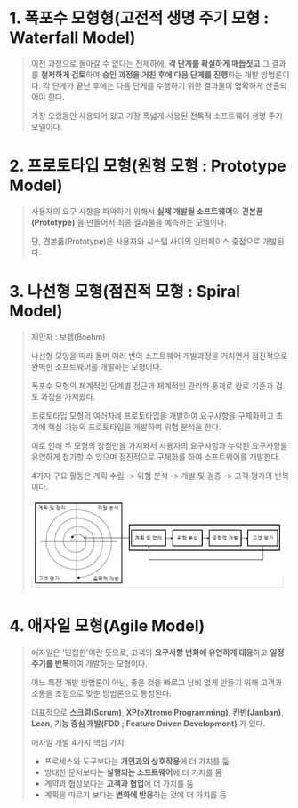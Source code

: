 # 1. 폭포수 모형형(고전적 생명 주기 모형 : Waterfall Model)
> 이전 과정으로 돌아갈 수 없다는 전제하에, **각 단계를 확실하게 매듭짓고** 그 결과를 **철저하게 검토**하여 **승인 과정을 거친 후에 다음 단계를 진행**하는 개발 방법론이다. 각 단계가 끝난 후에는 다음 단게를 수행하기 위한 결과물이 명확하게 산출되어야 한다. 
>
> 가장 오랬동안 사용되어 왔고 가장 폭넓게 사용된 전톡적 소프트웨어 생명 주기 모델이다. 

# 2. 프로토타입 모형(원형 모형 : Prototype Model)
> 사용자의 요구 사항을 파악하기 위해서 **실제 개발될 소프트웨어**의 **견본품(Prototype)** 을 만들어서 최종 결과물을 예측하는 모델이다.
>
> 단, 견본품(Prototype)은 사용자와 시스템 사이의 인터페이스 중점으로 개발된다.

# 3. 나선형 모형(점진적 모형 : Spiral Model)
> 제안자 : 보헴(Boehm)
>
> 나선형 모양을 따라 돌며 여러 번의 소프트웨어 개발과정을 거치면서 점진적으로 완벽한 소프트웨어를 개발하는 모형이다.
>
> 폭포수 모형의 체계적인 단계별 접근과 체계적인 관리와 통제로 완료 기준과 검토 과정을 가져왔다. 
>
> 프로토타입 모형의 여러차례 프로토타입을 개발하여 요구사항을 구체화하고 초기에 핵심 기능의 프로토타입을 개발하여 위험 분석을 한다.
>
> 이로 인해 두 모형의 장점만을 가져와서 사용자의 요구사항과 누락된 요구사항을 유연하게 첨가할 수 있으며 점진적으로 구체화를 하여 소프트웨어를 개발한다. 
>
> 4가지 구요 활동은 계획 수립 -> 위험 분석 -> 개발 및 검증 -> 고객 평가의 반복이다. 
> 
> ![alt text](나선형모형.png)

# 4. 애자일 모형(Agile Model)
> 애자일은 '민첩한'이란 뜻으로, 고객의 **요구사항 변화에 유연하게 대응**하고 **일정 주기를 반복**하여 개발하는 모형이다.
>
> 어느 특정 개발 방법론이 아닌, 좋은 것을 빠르고 낭비 없게 만들기 위해 고객과 소통을 초점으로 맞춘 방법론으로 통칭된다. 
>
> 대표적으로 **스크럼(Scrum)**, **XP(eXtreme Programming)**, **칸반(Janban)**, **Lean**, **기능 중심 개발(FDD ; Feature Driven Development)** 가 있다.
>
> 애자일 개발 4가지 핵심 가치
> - 프로세스와 도구보다는 **개인과의 상호작용**에 더 가치를 둠
> - 방대한 문서보다는 **실행되는 소프트웨어**에 더 가치를 둠
> - 계약과 협상보다는 **고객과 협업**에 더 가치를 둠
> - 계획을 따르기 보다는 **변화에 반응**하는 것에 더 가치를 둠
